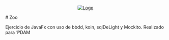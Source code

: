 <p align="center">
  <a href="https://youtu.be/seU9L4eI74E?t=20" target="_blank">
    <img loading="lazy" style="border-radius: 0.25rem;" 
      src="https://cdn-icons-png.flaticon.com/512/5190/5190782.png" alt="Logo" 
      borderRadius='1rem' boxShadow = '0 5px 18px rgba(0,0,0,0.3)'>
  </a>
</p>
# Zoo

Ejercicio de JavaFx con uso de bbdd, koin, sqlDeLight y Mockito. 
Realizado para 1ºDAM 
